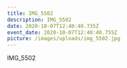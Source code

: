 ```yaml
---
title: IMG_5502
description: IMG_5502
date: 2020-10-07T12:40:40.735Z
event_date: 2020-10-07T12:40:40.755Z
picture: /images/uploads/img_5502.jpg
---
```

IMG_5502